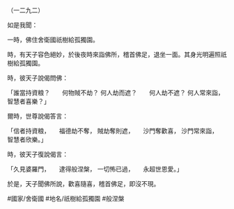 （一二九二）

如是我聞：

一時，佛住舍衛國祇樹給孤獨園。

時，有天子容色絕妙，於後夜時來詣佛所，稽首佛足，退坐一面。其身光明遍照祇樹給孤獨園。

時，彼天子說偈問佛：

「誰當持資粮？　　何物賊不劫？
何人劫而遮？　　何人劫不遮？
何人常來詣，　　智慧者喜樂？」

爾時，世尊說偈答言：

「信者持資粮，　　福德劫不奪，
賊劫奪則遮，　　沙門奪歡喜，
沙門常來詣，　　智慧者欣樂。」

時，彼天子復說偈言：

「久見婆羅門，　　逮得般涅槃，
一切怖已過，　　永超世恩愛。」

於是，天子聞佛所說，歡喜隨喜，稽首佛足，即沒不現。

#國家/舍衛國
#地名/祇樹給孤獨園
#般涅槃

